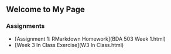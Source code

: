 ## Welcome to My Page

### Assignments

- [Assignment 1: RMarkdown Homework](BDA 503 Week 1.html)
- [Week 3 In Class Exercise](W3 In Class.html)


